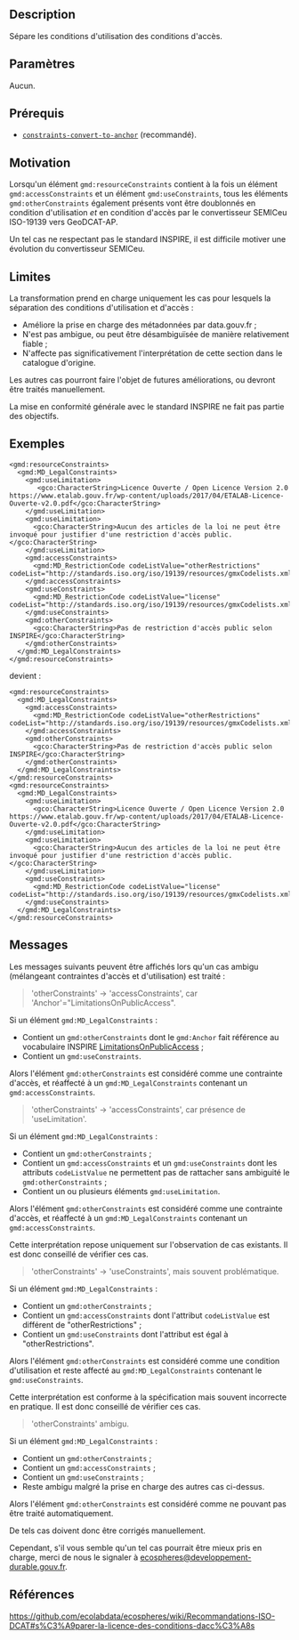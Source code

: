 ## Description

Sépare les conditions d'utilisation des conditions d'accès.


## Paramètres

Aucun.


## Prérequis

- <a href="constraints-convert-to-anchor">`constraints-convert-to-anchor`</a> (recommandé).


## Motivation

Lorsqu'un élément `gmd:resourceConstraints` contient à la fois un élément `gmd:accessConstraints` et un élément `gmd:useConstraints`, tous les éléments `gmd:otherConstraints` également présents vont être doublonnés en condition d'utilisation *et* en condition d'accès par le convertisseur SEMICeu ISO-19139 vers GeoDCAT-AP.

Un tel cas ne respectant pas le standard INSPIRE, il est difficile motiver une évolution du convertisseur SEMICeu.


## Limites

La transformation prend en charge uniquement les cas pour lesquels la séparation des conditions d'utilisation et d'accès :
- Améliore la prise en charge des métadonnées par data.gouv.fr ;
- N'est pas ambigue, ou peut être désambiguïsée de manière relativement fiable ;
- N'affecte pas significativement l'interprétation de cette section dans le catalogue d'origine.

Les autres cas pourront faire l'objet de futures améliorations, ou devront être traités manuellement.

La mise en conformité générale avec le standard INSPIRE ne fait pas partie des objectifs.


## Exemples

```
<gmd:resourceConstraints>
  <gmd:MD_LegalConstraints>
    <gmd:useLimitation>
       <gco:CharacterString>Licence Ouverte / Open Licence Version 2.0  https://www.etalab.gouv.fr/wp-content/uploads/2017/04/ETALAB-Licence-Ouverte-v2.0.pdf</gco:CharacterString>
    </gmd:useLimitation>
    <gmd:useLimitation>
      <gco:CharacterString>Aucun des articles de la loi ne peut être invoqué pour justifier d'une restriction d'accès public.</gco:CharacterString>
    </gmd:useLimitation>
    <gmd:accessConstraints>
      <gmd:MD_RestrictionCode codeListValue="otherRestrictions" codeList="http://standards.iso.org/iso/19139/resources/gmxCodelists.xml#MD_RestrictionCode"/>
    </gmd:accessConstraints>
    <gmd:useConstraints>
      <gmd:MD_RestrictionCode codeListValue="license" codeList="http://standards.iso.org/iso/19139/resources/gmxCodelists.xml#MD_RestrictionCode"/>
    </gmd:useConstraints>
    <gmd:otherConstraints>
      <gco:CharacterString>Pas de restriction d'accès public selon INSPIRE</gco:CharacterString>
    </gmd:otherConstraints>
  </gmd:MD_LegalConstraints>
</gmd:resourceConstraints>
```

devient :

```
<gmd:resourceConstraints>
  <gmd:MD_LegalConstraints>
    <gmd:accessConstraints>
      <gmd:MD_RestrictionCode codeListValue="otherRestrictions" codeList="http://standards.iso.org/iso/19139/resources/gmxCodelists.xml#MD_RestrictionCode"/>
    </gmd:accessConstraints>
    <gmd:otherConstraints>
      <gco:CharacterString>Pas de restriction d'accès public selon INSPIRE</gco:CharacterString>
    </gmd:otherConstraints>
  </gmd:MD_LegalConstraints>
</gmd:resourceConstraints>
<gmd:resourceConstraints>
  <gmd:MD_LegalConstraints>
    <gmd:useLimitation>
      <gco:CharacterString>Licence Ouverte / Open Licence Version 2.0  https://www.etalab.gouv.fr/wp-content/uploads/2017/04/ETALAB-Licence-Ouverte-v2.0.pdf</gco:CharacterString>
    </gmd:useLimitation>
    <gmd:useLimitation>
      <gco:CharacterString>Aucun des articles de la loi ne peut être invoqué pour justifier d'une restriction d'accès public.</gco:CharacterString>
    </gmd:useLimitation>
    <gmd:useConstraints>
      <gmd:MD_RestrictionCode codeListValue="license" codeList="http://standards.iso.org/iso/19139/resources/gmxCodelists.xml#MD_RestrictionCode"/>
    </gmd:useConstraints>
  </gmd:MD_LegalConstraints>
</gmd:resourceConstraints>
```


## Messages

Les messages suivants peuvent être affichés lors qu'un cas ambigu (mélangeant contraintes d'accès et d'utilisation) est traité : 


> 'otherConstraints' -> 'accessConstraints', car 'Anchor'="LimitationsOnPublicAccess".

Si un élément `gmd:MD_LegalConstraints` :
- Contient un `gmd:otherConstraints` dont le `gmd:Anchor` fait référence au vocabulaire INSPIRE [LimitationsOnPublicAccess](https://inspire.ec.europa.eu/metadata-codelist/LimitationsOnPublicAccess/) ;
- Contient un `gmd:useConstraints`.

Alors l'élément `gmd:otherConstraints` est considéré comme une contrainte d'accès, et réaffecté à un `gmd:MD_LegalConstraints` contenant un `gmd:accessConstraints`.


> 'otherConstraints' -> 'accessConstraints', car présence de 'useLimitation'.

Si un élément `gmd:MD_LegalConstraints` :
- Contient un `gmd:otherConstraints` ;
- Contient un `gmd:accessConstraints` et un `gmd:useConstraints` dont les attributs `codeListValue` ne permettent pas de rattacher sans ambiguité le `gmd:otherConstraints` ;
- Contient un ou plusieurs éléments `gmd:useLimitation`.

Alors l'élément `gmd:otherConstraints` est considéré comme une contrainte d'accès, et réaffecté à un `gmd:MD_LegalConstraints` contenant un `gmd:accessConstraints`.

Cette interprétation repose uniquement sur l'observation de cas existants.
Il est donc conseillé de vérifier ces cas.


> 'otherConstraints' -> 'useConstraints', mais souvent problématique.

Si un élément `gmd:MD_LegalConstraints` :
- Contient un `gmd:otherConstraints` ;
- Contient un `gmd:accessConstraints` dont l'attribut `codeListValue` est différent de "otherRestrictions" ;
- Contient un `gmd:useConstraints` dont l'attribut est égal à "otherRestrictions".

Alors l'élément `gmd:otherConstraints` est considéré comme une condition d'utilisation et reste affecté au `gmd:MD_LegalConstraints` contenant le `gmd:useConstraints`.

Cette interprétation est conforme à la spécification mais souvent incorrecte en pratique.
Il est donc conseillé de vérifier ces cas.


> 'otherConstraints' ambigu.

Si un élément `gmd:MD_LegalConstraints` :
- Contient un `gmd:otherConstraints` ;
- Contient un `gmd:accessConstraints` ;
- Contient un `gmd:useConstraints` ;
- Reste ambigu malgré la prise en charge des autres cas ci-dessus.

Alors l'élément `gmd:otherConstraints` est considéré comme ne pouvant pas être traité automatiquement.

De tels cas doivent donc être corrigés manuellement.

Cependant, s'il vous semble qu'un tel cas pourrait être mieux pris en charge, merci de nous le signaler à ecospheres@developpement-durable.gouv.fr.


## Références

https://github.com/ecolabdata/ecospheres/wiki/Recommandations-ISO-DCAT#s%C3%A9parer-la-licence-des-conditions-dacc%C3%A8s
